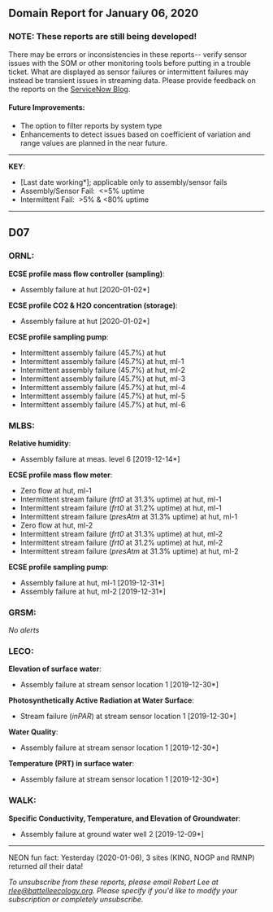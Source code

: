 ## Domain Report for January 06, 2020


### NOTE: These reports are still being developed!
There may be errors or inconsistencies in these reports-- verify sensor issues with the SOM or other monitoring tools before putting in a trouble ticket. What are displayed as sensor failures or intermittent failures may instead be transient issues in streaming data.
Please provide feedback on the reports on the [ServiceNow Blog](https://neon.service-now.com/community?id=community_blog&sys_id=9b4fbe8adbed734017ecf9041d9619be).

#### Future Improvements: 
 - The option to filter reports by system type 
 - Enhancements to detect issues based on coefficient of variation and range values are planned in the near future.

***

**KEY**:

 - [Last date working*]; applicable only to assembly/sensor fails
 - Assembly/Sensor Fail:&nbsp;&nbsp;<=5% uptime
 - Intermittent Fail:&nbsp;&nbsp;>5% & <80% uptime

***
## D07

### ORNL:

**ECSE profile mass flow controller (sampling)**:
 - Assembly failure at hut [2020-01-02*]

**ECSE profile CO2 & H2O concentration (storage)**:
 - Assembly failure at hut [2020-01-02*]

**ECSE profile sampling pump**:
 - Intermittent assembly failure (45.7%) at hut
 - Intermittent assembly failure (45.7%) at hut, ml-1
 - Intermittent assembly failure (45.7%) at hut, ml-2
 - Intermittent assembly failure (45.7%) at hut, ml-3
 - Intermittent assembly failure (45.7%) at hut, ml-4
 - Intermittent assembly failure (45.7%) at hut, ml-5
 - Intermittent assembly failure (45.7%) at hut, ml-6

### MLBS:

**Relative humidity**:
 - Assembly failure at meas. level 6 [2019-12-14*]

**ECSE profile mass flow meter**:
 - Zero flow at hut, ml-1
 - Intermittent stream failure (_frt0_ at 31.3% uptime) at hut, ml-1
 - Intermittent stream failure (_frt0_ at 31.2% uptime) at hut, ml-1
 - Intermittent stream failure (_presAtm_ at 31.3% uptime) at hut, ml-1
 - Zero flow at hut, ml-2
 - Intermittent stream failure (_frt0_ at 31.3% uptime) at hut, ml-2
 - Intermittent stream failure (_frt0_ at 31.2% uptime) at hut, ml-2
 - Intermittent stream failure (_presAtm_ at 31.3% uptime) at hut, ml-2

**ECSE profile sampling pump**:
 - Assembly failure at hut, ml-1 [2019-12-31*]
 - Assembly failure at hut, ml-2 [2019-12-31*]

### GRSM:

_No alerts_

### LECO:

**Elevation of surface water**:
 - Assembly failure at stream sensor location 1 [2019-12-30*]

**Photosynthetically Active Radiation at Water Surface**:
 - Stream failure (_inPAR_) at stream sensor location 1 [2019-12-30*]

**Water Quality**:
 - Assembly failure at stream sensor location 1 [2019-12-30*]

**Temperature (PRT) in surface water**:
 - Assembly failure at stream sensor location 1 [2019-12-30*]

### WALK:

**Specific Conductivity, Temperature, and Elevation of Groundwater**:
 - Assembly failure at ground water well 2 [2019-12-09*]

***
NEON fun fact: Yesterday (2020-01-06), 3 sites (KING, NOGP and RMNP) returned _all_ their data!

_To unsubscribe from these reports, please email Robert Lee at rlee@battelleecology.org. Please specify if you'd like to modify your subscription or completely unsubscribe._
